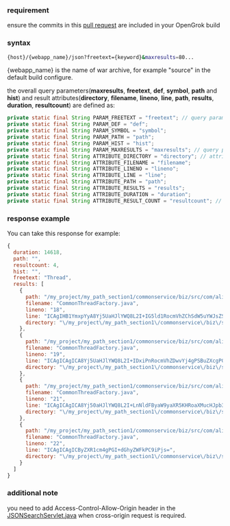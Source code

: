 ### requirement
ensure the commits in this [pull request](https://github.com/OpenGrok/OpenGrok/pull/799) are included in your OpenGrok build

### syntax
```bash
{host}/{webapp_name}/json?freetext={keyword}&maxresults=80...
```
{webapp_name} is the name of war archive, for example "source" in the default build configure.

the overall query parameters(**maxresults**, **freetext**, **def**, **symbol**, **path** and **hist**) and result attributes(**directory**, **filename**, **lineno**, **line**, **path**, **results**, **duration**, **resultcount**) are defined as:

```java
private static final String PARAM_FREETEXT = "freetext"; // query params start
private static final String PARAM_DEF = "def";
private static final String PARAM_SYMBOL = "symbol";
private static final String PARAM_PATH = "path";
private static final String PARAM_HIST = "hist";
private static final String PARAM_MAXRESULTS = "maxresults"; // query params end
private static final String ATTRIBUTE_DIRECTORY = "directory"; // attributes in response JSON start
private static final String ATTRIBUTE_FILENAME = "filename";
private static final String ATTRIBUTE_LINENO = "lineno";
private static final String ATTRIBUTE_LINE = "line";
private static final String ATTRIBUTE_PATH = "path";
private static final String ATTRIBUTE_RESULTS = "results";
private static final String ATTRIBUTE_DURATION = "duration";
private static final String ATTRIBUTE_RESULT_COUNT = "resultcount"; // attributes in response JSON end
```

### response example
You can take this response for example:
```javascript
{
  duration: 14618,
  path: "",
  resultcount: 4,
  hist: "",
  freetext: "Thread",
  results: [
    {
      path: "/my_project/my_path_section1/commonservice/biz/src/com/alipay/mobile/framework/service/common/threadpool/CommonThreadFactory.java",
      filename: "CommonThreadFactory.java",
      lineno: "18",
      line: "ICAgIHB1YmxpYyA8Yj5UaHJlYWQ8L2I+IG5ld1RocmVhZChSdW5uYWJsZSByKSB7",
      directory: "\/my_project\/my_path_section1\/commonservice\/biz\/src\/com\/alipay\/mobile\/framework\/service\/common\/threadpool"
    },
    {
      path: "/my_project/my_path_section1/commonservice/biz/src/com/alipay/mobile/framework/service/common/threadpool/CommonThreadFactory.java",
      filename: "CommonThreadFactory.java",
      lineno: "19",
      line: "ICAgICAgICA8Yj5UaHJlYWQ8L2I+IDxiPnRocmVhZDwvYj4gPSBuZXcgPGI+VGhyZWFkPC9iPihyLCB0aHJlYWROYW1lUHJlZml4",
      directory: "\/my_project\/my_path_section1\/commonservice\/biz\/src\/com\/alipay\/mobile\/framework\/service\/common\/threadpool"
    },
    {
      path: "/my_project/my_path_section1/commonservice/biz/src/com/alipay/mobile/framework/service/common/threadpool/CommonThreadFactory.java",
      filename: "CommonThreadFactory.java",
      lineno: "21",
      line: "ICAgICAgICA8Yj50aHJlYWQ8L2I+LnNldFByaW9yaXR5KHRoaXMucHJpb3JpdHkpOw==",
      directory: "\/my_project\/my_path_section1\/commonservice\/biz\/src\/com\/alipay\/mobile\/framework\/service\/common\/threadpool"
    },
    {
      path: "/my_project/my_path_section1/commonservice/biz/src/com/alipay/mobile/framework/service/common/threadpool/CommonThreadFactory.java",
      filename: "CommonThreadFactory.java",
      lineno: "22",
      line: "ICAgICAgICByZXR1cm4gPGI+dGhyZWFkPC9iPjs=",
      directory: "\/my_project\/my_path_section1\/commonservice\/biz\/src\/com\/alipay\/mobile\/framework\/service\/common\/threadpool"
    }
  ]
}
```

### additional note
you need to add Access-Control-Allow-Origin header in the [JSONSearchServlet.java](https://github.com/OpenGrok/OpenGrok/blob/8319a89aaa06ff36af7fb04086caf078421086cf/src/org/opensolaris/opengrok/web/JSONSearchServlet.java) when cross-origin request is required.